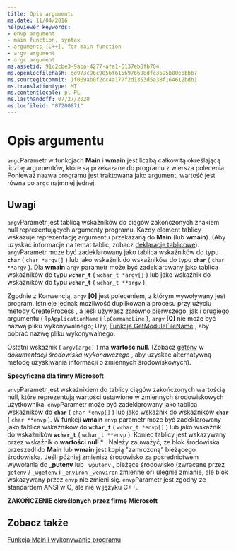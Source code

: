 ```yaml
---
title: Opis argumentu
ms.date: 11/04/2016
helpviewer_keywords:
- envp argument
- main function, syntax
- arguments [C++], for main function
- argv argument
- argc argument
ms.assetid: 91c2cbe3-9aca-4277-afa1-6137eb8fb704
ms.openlocfilehash: dd973c96c9056f6156976698dfc3695b00ebbbb7
ms.sourcegitcommit: 1f009ab0f2cc4a177f2d1353d5a38f164612bdb1
ms.translationtype: MT
ms.contentlocale: pl-PL
ms.lasthandoff: 07/27/2020
ms.locfileid: "87200871"
---
```

# <a name="argument-description"></a>Opis argumentu

`argc`Parametr w funkcjach **Main** i **wmain** jest liczbą całkowitą określającą liczbę argumentów, które są przekazane do programu z wiersza polecenia. Ponieważ nazwa programu jest traktowana jako argument, wartość jest równa co `argc` najmniej jednej.

## <a name="remarks"></a>Uwagi

`argv`Parametr jest tablicą wskaźników do ciągów zakończonych znakiem null reprezentujących argumenty programu. Każdy element tablicy wskazuje reprezentację argumentu przekazaną do **Main** (lub **wmain**). (Aby uzyskać informacje na temat tablic, zobacz [deklaracje tablicowe](../c-language/array-declarations.md)). `argv`Parametr może być zadeklarowany jako tablica wskaźników do typu **`char`** ( `char *argv[]` ) lub jako wskaźnik do wskaźników do typu **`char`** ( `char **argv` ). Dla **wmain** `argv` parametr może być zadeklarowany jako tablica wskaźników do typu **`wchar_t`** ( `wchar_t *argv[]` ) lub jako wskaźnik do wskaźników do typu **`wchar_t`** ( `wchar_t **argv` ).

Zgodnie z Konwencją, `argv` **[0]** jest poleceniem, z którym wywoływany jest program.  Istnieje jednak możliwość duplikowania procesu przy użyciu metody [CreateProcess](/windows/win32/api/processthreadsapi/nf-processthreadsapi-createprocessw) , a jeśli używasz zarówno pierwszego, jak i drugiego argumentu ( `lpApplicationName` i `lpCommandLine` ), `argv` **[0]** nie może być nazwą pliku wykonywalnego; Użyj [Funkcja GetModuleFileName](/windows/win32/api/libloaderapi/nf-libloaderapi-getmodulefilenamew) , aby pobrać nazwę pliku wykonywalnego.

Ostatni wskaźnik ( `argv[argc]` ) ma **wartość null**. (Zobacz [getenv](../c-runtime-library/reference/getenv-wgetenv.md) w *dokumentacji środowiska wykonawczego* , aby uzyskać alternatywną metodę uzyskiwania informacji o zmiennych środowiskowych).

**Specyficzne dla firmy Microsoft**

`envp`Parametr jest wskaźnikiem do tablicy ciągów zakończonych wartością null, które reprezentują wartości ustawione w zmiennych środowiskowych użytkownika. `envp`Parametr może być zadeklarowany jako tablica wskaźników do **`char`** ( `char *envp[]` ) lub jako wskaźnik do wskaźników **`char`** ( `char **envp` ). W funkcji **wmain** `envp` parametr może być zadeklarowany jako tablica wskaźników do **`wchar_t`** ( `wchar_t *envp[]` ) lub jako wskaźnik do wskaźników **`wchar_t`** ( `wchar_t **envp` ). Koniec tablicy jest wskazywany przez wskaźnik o **wartości null** \* . Należy zauważyć, że blok środowiska przeszedł do **Main** lub **wmain** jest kopią "zamrożoną" bieżącego środowiska. Jeśli później zmienisz środowisko za pośrednictwem wywołania do _**putenv** lub `_wputenv` , bieżące środowisko (zwracane przez `getenv` / `_wgetenv` i `_environ` `_wenviron` zmienne or) ulegnie zmianie, ale blok wskazywany przez `envp` nie zmieni się. `envp`Parametr jest zgodny ze standardem ANSI w C, ale nie w języku C++.

**ZAKOŃCZENIE określonych przez firmę Microsoft**

## <a name="see-also"></a>Zobacz także

[Funkcja Main i wykonywanie programu](../c-language/main-function-and-program-execution.md)
